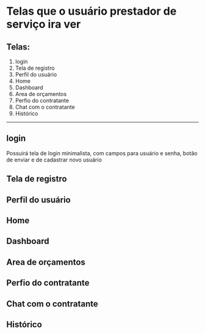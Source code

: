 
#     Telas que o usuário prestador de serviço ira ver

## Telas:

1. login
1. Tela de registro
1. Perfil do usuário
1. Home
1. Dashboard
1. Area de orçamentos
1. Perfio do contratante
1. Chat com o contratante
1. Histórico

___

## login

Possuirá tela de login minimalista, com campos para usuário e senha, botão de enviar e de cadastrar novo usuário

## Tela de registro


## Perfil do usuário

## Home

## Dashboard

## Area de orçamentos

## Perfio do contratante

## Chat com o contratante

## Histórico

